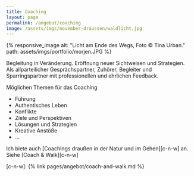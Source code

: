 ```yaml
---
title: Coaching
layout: page
permalink: /angebot/coaching
image: /assets/imgs/november-draussen/waldlicht.jpg
---
```

{% responsive_image
alt: "Licht am Ende des Wegs, Foto © Tina Urban." 
path: assets/imgs/portfolio/morjen.JPG %}

Begleitung in Veränderung. Eröffnung neuer Sichtweisen und Strategien.   
Als allparteilicher Gesprächspartner, Zuhörer, Begleiter und Sparringspartner 
mit professionellen und ehrlichen Feedback.     

Möglichen Themen für das Coaching
- Führung
- Authentisches Leben
- Konflikte
- Ziele und Perspektiven
- Lösungen und Strategien
- Kreative Anstöße
- ...

Ich biete auch [Coachings draußen in der Natur und im Gehen][c-n-w] an.
Siehe [Coach & Walk][c-n-w]

[c-n-w]: {% link pages/angebot/coach-and-walk.md %} 
